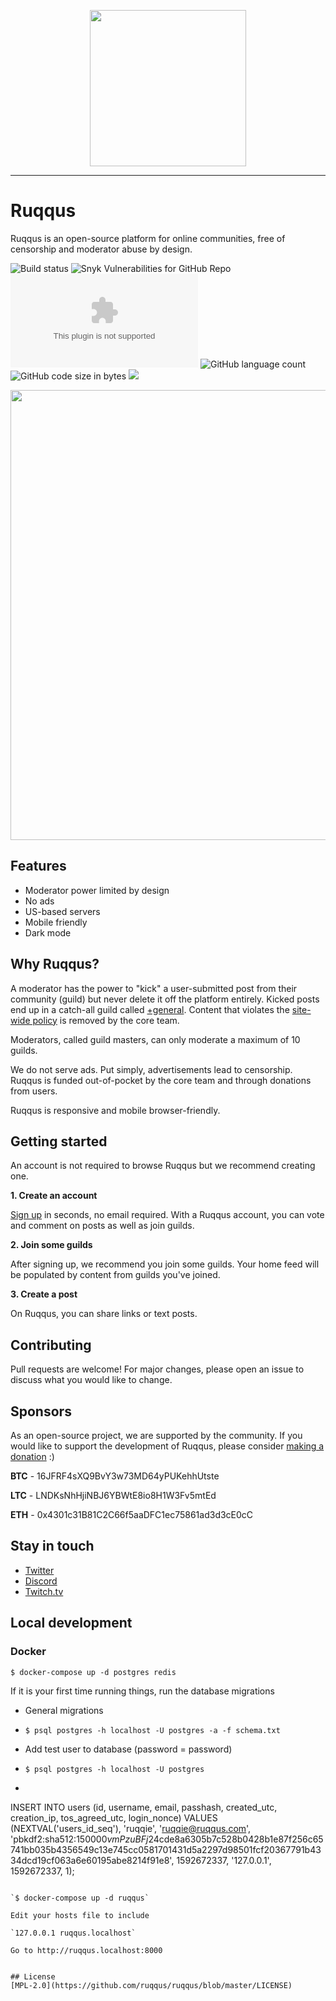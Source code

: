 <p align="center">
<img src="https://raw.githubusercontent.com/ruqqus/ruqqus/master/ruqqus/assets/images/logo/ruqqus_text_logo.png" width="250"/>
</p>

<hr>

# Ruqqus

Ruqqus is an open-source platform for online communities, free of censorship and moderator abuse by design.

![Build status](https://travis-ci.com/ruqqus/ruqqus.svg?branch=master) ![Snyk Vulnerabilities for GitHub Repo](https://img.shields.io/snyk/vulnerabilities/github/ruqqus/ruqqus) [![Website](https://img.shields.io/website/https/www.ruqqus.com?down_color=red&down_message=down&up_message=up)](https://www.ruqqus.com) ![GitHub language count](https://img.shields.io/github/languages/count/ruqqus/ruqqus) ![GitHub code size in bytes](https://img.shields.io/github/languages/code-size/ruqqus/ruqqus) [![](https://img.shields.io/discord/599258778520518676)](https://ruqqus.com/discord)

<p align="center">
<img src="https://raw.githubusercontent.com/ruqqus/ruqqus/master/ruqqus/assets/images/preview-images/ruqqus_demo.png" width="720"/>
</p>

## Features

- Moderator power limited by design
- No ads
- US-based servers
- Mobile friendly
- Dark mode

## Why Ruqqus?

A moderator has the power to "kick" a user-submitted post from their community (guild) but never delete it off the platform entirely. Kicked posts end up in a catch-all guild called [+general](https://ruqqus.com/+general). Content that violates the [site-wide policy](https://ruqqus.com/help/terms) is removed by the core team.

Moderators, called guild masters, can only moderate a maximum of 10 guilds.

We do not serve ads. Put simply, advertisements lead to censorship. Ruqqus is funded out-of-pocket by the core team and through donations from users.

Ruqqus is responsive and mobile browser-friendly.

## Getting started

An account is not required to browse Ruqqus but we recommend creating one.

**1. Create an account**

[Sign up](https://ruqqus.com/signup?ref=ruqqus) in seconds, no email required. With a Ruqqus account, you can vote and comment on posts as well as join guilds.

**2. Join some guilds**

After signing up, we recommend you join some guilds. Your home feed will be populated by content from guilds you've joined.

**3. Create a post**

On Ruqqus, you can share links or text posts.

## Contributing

Pull requests are welcome! For major changes, please open an issue to discuss what you would like to change.

## Sponsors

As an open-source project, we are supported by the community. If you would like to support the development of Ruqqus, please consider [making a donation](https://ruqqus.com/help/donate) :)

**BTC** - 16JFRF4sXQ9BvY3w73MD64yPUKehhUtste

**LTC** - LNDKsNhHjiNBJ6YBWtE8io8H1W3Fv5mtEd

**ETH** - 0x4301c31B81C2C66f5aaDFC1ec75861ad3d3cE0cC

## Stay in touch

- [Twitter](https://twitter.com/ruqqus)
- [Discord](https://ruqqus.com/discord)
- [Twitch.tv](https://twitch.tv/captainmeta4)

## Local development

### Docker

`$ docker-compose up -d postgres redis`

If it is your first time running things, run the database migrations

 - General migrations 
 
  - `$ psql postgres -h localhost -U postgres -a -f schema.txt`
 
 - Add test user to database (password = password)
 
  - `$ psql postgres -h localhost -U postgres`

  - ```
INSERT INTO users (id, username, email, passhash, created_utc, creation_ip, tos_agreed_utc, login_nonce)
         VALUES (NEXTVAL('users_id_seq'), 'ruqqie', 'ruqqie@ruqqus.com', 'pbkdf2:sha512:150000$vmPzuBFj$24cde8a6305b7c528b0428b1e87f256c65741bb035b4356549c13e745cc0581701431d5a2297d98501fcf20367791b4334dcd19cf063a6e60195abe8214f91e8',
         1592672337, '127.0.0.1', 1592672337, 1);
```

`$ docker-compose up -d ruqqus`

Edit your hosts file to include

`127.0.0.1 ruqqus.localhost`

Go to http://ruqqus.localhost:8000


## License
[MPL-2.0](https://github.com/ruqqus/ruqqus/blob/master/LICENSE)

